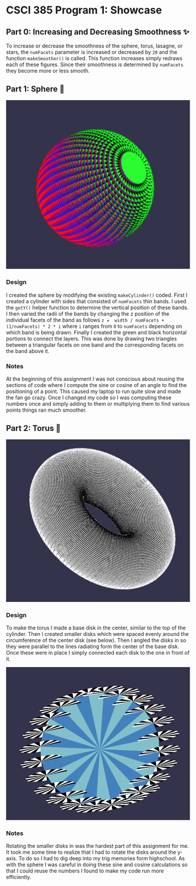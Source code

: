 # CSCI 385 Program 1: Showcase

## Part 0: Increasing and Decreasing Smoothness :sparkles:

To increase or decrease the smoothness of the sphere, torus, lasagne, or stars, the `numFacets` parameter is increased or decreased by `20` and the function `makeSmoother()` is called. This function increases simply redraws each of these figures. Since their smoothness is determined by `numFacets` they become more or less smooth.

## Part 1: Sphere :crystal_ball:

![Sphere](./images/sphere.png)

### Design

I created the sphere by modifying the existing `makeCylinder()` coded. First I created a cylinder with sides that consisted of `numFacets` thin bands. I used the `getY()` helper function to determine the vertical position of these bands. I then varied the radii of the bands by changing the z position of the individual facets of the band as follows `z =  width / numFacets + (1/numFacets) * 2 * i` where `i` ranges from `0` to `numFacets` depending on which band is being drawn. Finally I created the green and black horizontal portions to connect the layers. This was done by drawing two triangles between a triangular facets on one band and the corresponding facets on the band above it.

### Notes

At the beginning of this assignment I was not conscious about reusing the sections of code where I compute the sine or cosine of an angle to find the positioning of a point. This caused my laptop to run quite slow and made the fan go crazy. Once I changed my code so I was computing these numbers once and simply adding to them or multiplying them to find various points things ran much smoother.

## Part 2: Torus :doughnut:


![Torus](images/torus.png)

### Design

To make the torus I made a base disk in the center, similar to the top of the cylinder. Then I created smaller disks which were spaced evenly around the circumference of the center disk (see below). Then I angled the disks in so they were parallel to the lines radiating form the center of the base disk. Once these were in place I simply connected each disk to the one in front of it.

![processTorus](./images/processTorus.png)

### Notes

Rotating the smaller disks in was the hardest part of this assignment for me. It took me some time to realize that I had to rotate the disks around the y-axis. To do so I had to dig deep into my trig memories form highschool. As with the sphere I was careful in doing these sine and cosine calculations so that I could reuse the numbers I found to make my code run more efficiently.

